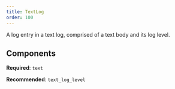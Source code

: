 ```yaml
---
title: TextLog
order: 100
---
```


A log entry in a text log, comprised of a text body and its log level.

## Components

**Required**: `text`

**Recommended**: `text_log_level`

